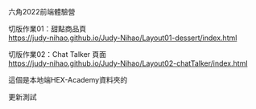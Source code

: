 六角2022前端體驗營
  
切版作業01：甜點商品頁  
https://judy-nihao.github.io/Judy-Nihao/Layout01-dessert/index.html  
  
切版作業02：Chat Talker 頁面  
https://judy-nihao.github.io/Judy-Nihao/Layout02-chatTalker/index.html    

這個是本地端HEX-Academy資料夾的

更新測試
